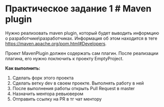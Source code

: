 # Практическое задание 1 # Maven plugin

Нужно реализовать maven plugin, который будет выводить информцию о разработчике\разработчиках. Информация об этом находится в теге <developers> https://maven.apache.org/pom.html#Developers.

Проект MavenPlugin должен содержать сам плагин. После реализации плагина, его нужно поключить к проекту EmptyProject.

**Как выполнить:**
1. Сделать форк этого проекта
2. Сделать ветку dev в своем проекте. Выполнять работу в ней
3. После выполнения работы открыть Pull Request в master
4. Назначить ментора ревьювером
5. Отправить ссылку на PR в тг чат ментору